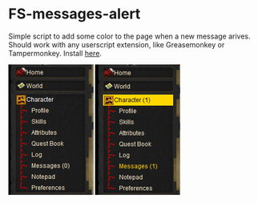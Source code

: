 # FS-messages-alert
Simple script to add some color to the page when a new message arives. Should work with any userscript extension, like Greasemonkey or Tampermonkey.
Install [here](https://github.com/QuaBules/FS-messages-alert/raw/main/FS-messages-alert.user.js).

![preview](https://raw.githubusercontent.com/QuaBules/FS-messages-alert/main/fs-new-message.png)
